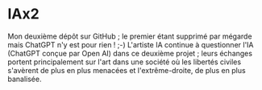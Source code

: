 # IAx2
Mon deuxième dépôt sur GitHub ; le premier étant supprimé par mégarde mais ChatGPT n'y est pour rien ! ;-)
L'artiste IA continue à questionner l'IA (ChatGPT conçue par Open AI) dans ce deuxième projet ; leurs échanges portent principalement sur l'art dans une société où les libertés civiles s'avèrent de plus en plus menacées et l'extrême-droite, de plus en plus banalisée.
